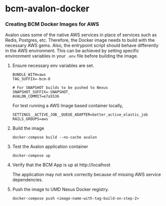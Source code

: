 # bcm-avalon-docker

### Creating BCM Docker Images for AWS

Avalon uses some of the native AWS services in place of services such as Redis, 
Postgres, etc. Therefore, the Docker image needs to build with the necessary AWS
gems. Also, the entrypoint script should behave differently in the AWS environment.
This can be achieved by setting specific environment variables in your `.env` file
before building the image.

1. Ensure necessary env variables are set.

    ```
    BUNDLE_WITH=aws
    TAG_SUFFIX=-bcm-0
    
    # For SNAPSHOT builds to be pushed to Nexus
    SNAPSHOT_SUFFIX=-SNAPSHOT_
    AVALON_COMMIT=e7a5536
    ```

    For test running a AWS Image based container locally,
    ```
    SETTINGS__ACTIVE_JOB__QUEUE_ADAPTER=better_active_elastic_job
    RAILS_GROUPS=aws
    ```

2. Build the image

    ```
    docker-compose build --no-cache avalon
    
    ```

3. Test the Avalon application container 

    ```
    docker-compose up
    ```

4. Verify that the BCM App is up at http://localhost
   
   The application may not work correctly because of missing AWS service dependencies.

5. Push the image to UMD Nexus Docker registry.
   
   ```
   docker-compose push <image-name-with-tag-build-on-step-2>
   ```
